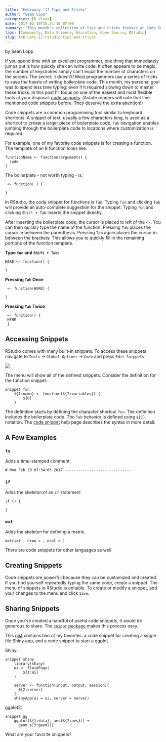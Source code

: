 ```yaml
---
title: "February '17 Tips and Tricks"
author: "Sean Lopp"
categories: [R Views]
date: 2017-02-16T15:34:10-07:00
summary: "This month's collection of tips and tricks focuses on Code Snippets."
tags: [Community, Data Science, Education, Open Source, RStudio]
slug: february-17-rstudio-tips-and-tricks
---
```

by Sean Lopp

If you spend time with an excellent programmer, one thing that immediately jumps out is how quickly she can write code. It often appears to be magic, the number of keystrokes simply can't equal the number of characters on the screen. The secret: it doesn't! Most programmers use a series of tricks to save the hassle of writing boilerplate code. This month, my personal goal was to spend less time typing; even if it required slowing down to master these tricks. In this post I'll focus on one of the easiest and most flexible tools at your disposal: [code snippets](https://support.rstudio.com/hc/en-us/articles/204463668-Code-Snippets). (Astute readers will note that I've mentioned code snippets [before](https://www.rstudio.com/rviews/2016/11/11/easy-tricks-you-mightve-missed/). They deserve the extra attention!)

Code snippets are a common programming tool similar to keyboard shortcuts. A snippet of text, usually a few characters long, is used as a shortcut to create a larger piece of boilerplate code. `Tab` navigation enables jumping through the boilerplate code to locations where customization is required. 

For example, one of my favorite code snippets is for creating a function. The template of an R function looks like:

```
functionName <- function(arguments) {
  code 
}
```

The boilerplate - not worth typing - is:

```
 <- function( ) {
 
}
```

In RStudio, the code snippet for functions is `fun`. Typing `fun` and clicking `Tab` will provide an auto-complete suggestion for the snippet. Typing `fun` and clicking `Shift + Tab` inserts the snippet directly.

After inserting the boilerplate code, the cursor is placed to left of the `<-`. You can then quickly type the name of the function. Pressing `Tab` places the cursor in between the parenthesis. Pressing `Tab` again places the cursor in between the brackets. This allows you to quickly fill in the remaining portions of the function template.

**Type `fun` and `Shift + Tab`:**

```
HERE <- function() {

}
```

**Pressing `Tab` Once**

```
 <- function(HERE) {
 
}
```

**Pressing `Tab` Twice**

```
 <- function() {
 HERE
 }
```

## Accessing Snippets

RStudio comes with many built-in snippets. To access these snippets navigate to `Tools` -> `Global Options` -> `Code` and press `Edit Snippets`.

![](/images/SL_code_snippets.png)

The menu will show all of the defined snippets. Consider the definition for the function snippet:

```
snippet fun
	${1:name} <- function(${2:variables}) {
		${0}
	}
```

The definition starts by defining the character shortcut `fun`. The definition includes the boilerplate code. The `Tab` behavior is defined using `${1}` notation. The [code snippet](https://support.rstudio.com/hc/en-us/articles/204463668-Code-Snippets) help page describes the syntax in more detail.


## A Few Examples

### `ts`

Adds a time-stamped comment.

```
# Mon Feb 20 07:34:03 2017 ------------------------------
```

### `if`

Adds the skeleton of an `if` statement

```
if () {

}
```

### `mat` 

Adds the skeleton for defining a matrix.

```
matrix( , nrow = , ncol = )
```

There are code snippets for other languages as well.

## Creating Snippets

Code snippets are powerful because they can be customized and created. If you find yourself repeatedly typing the same code, create a snippet. The menu of snippets in RStudio is editable. To create or modify a snippet, add your changes to the menu and click `Save`.

## Sharing Snippets

Once you've created a handful of useful code snippets, it would be generous to share. The [`snippr` package](https://github.com/dgrtwo/snippr) makes this process easy.

This [gist](https://gist.github.com/slopp/27903daaf9fbd41afc73442b600a7618) contains two of my favorites: a code snippet for creating a single file Shiny app, and a code snippet to start a ggplot.

Shiny:

```
snippet shiny
	library(shiny)
	ui <- fluidPage(
		${1:ui}
	)
	
	server <- function(input, output, session){
	  ${2:server}
	}
	shinyApp(ui = ui, server = server)
```

ggplot2:

```
snippet gg
	ggplot(${1:data}, aes(${2:aes})) + 
	  geom_${3:geom}()
```

What are your favorite snippets?

